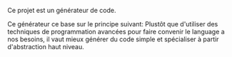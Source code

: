 Ce projet est un générateur de code.

Ce générateur ce base sur le principe suivant:
Plustôt que d'utiliser des techniques de programmation avancées pour faire convenir le language a nos besoins, il vaut mieux générer du code simple et spécialiser à partir d'abstraction haut niveau.